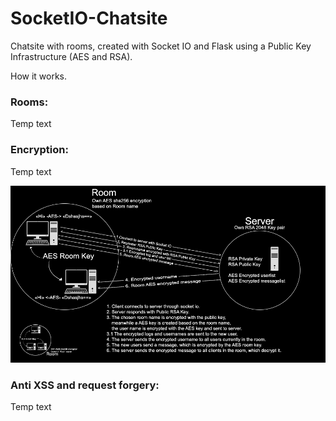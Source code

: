 # SocketIO-Chatsite
Chatsite with rooms, created with Socket IO and Flask using a Public Key Infrastructure (AES and RSA).

<p>How it works.</p>

<h3>Rooms: </h3>
<p> Temp text </p>

<h3>Encryption: </h3>
<p> Temp text </p>

![alt text](https://github.com/joexbayer/SocketIO-Chatsite/blob/master/static/styles/encryption.png?raw=true)

<h3>Anti XSS and request forgery: </h3>
<p> Temp text </p>

